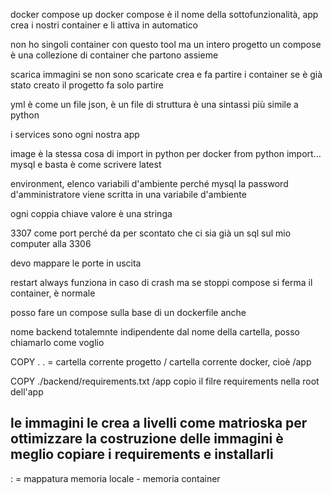 docker compose up
docker compose è il nome della sottofunzionalità, app crea i nostri container e li
attiva in automatico

non ho singoli container con questo tool ma un intero progetto
un compose è una collezione di container che partono assieme

scarica immagini se non sono scaricate
crea e fa partire i container
se è già stato creato il progetto fa solo partire

yml è come un file json, è un file di struttura
è una sintassi più simile a python

i services sono ogni nostra app

image è la stessa cosa di import in python per docker
from python import...
mysql e basta è come scrivere latest

environment, elenco variabili d'ambiente
perché mysql la password d'amministratore
viene scritta in una variabile d'ambiente

ogni coppia chiave valore è una stringa

3307 come port perché da per scontato che ci sia 
già un sql sul mio computer alla 3306

devo mappare le porte in uscita

restart always funziona in caso di crash ma
se stoppi compose si ferma il container, è normale

posso fare un compose sulla base di un dockerfile anche

nome backend totalemnte indipendente dal nome della cartella,
posso chiamarlo come voglio

COPY . . = cartella corrente progetto / cartella corrente docker, cioè /app

COPY ./backend/requirements.txt /app
copio il filre requirements nella root dell'app

le immagini le crea a livelli come matrioska
per ottimizzare la costruzione delle immagini
è meglio copiare i requirements e installarli
--------------------------------------------------------------------------------

: = mappatura memoria locale - memoria container